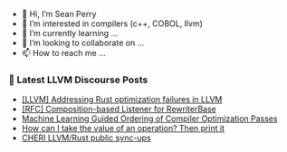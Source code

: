- 👋 Hi, I’m Sean Perry
- 👀 I’m interested in compilers (c++, COBOL, llvm)
- 🌱 I’m currently learning ...
- 💞️ I’m looking to collaborate on ...
- 📫 How to reach me ...

<!---
s66perry/s66perry is a ✨ special ✨ repository because its `README.md` (this file) appears on your GitHub profile.
You can click the Preview link to take a look at your changes.
--->
### 📕 Latest LLVM Discourse Posts

<!-- DISCOURSE-LLVM:START -->
- [[LLVM] Addressing Rust optimization failures in LLVM](https://discourse.llvm.org/t/llvm-addressing-rust-optimization-failures-in-llvm/68096#post_5)
- [[RFC] Composition-based Listener for RewriterBase](https://discourse.llvm.org/t/rfc-composition-based-listener-for-rewriterbase/68198#post_1)
- [Machine Learning Guided Ordering of Compiler Optimization Passes](https://discourse.llvm.org/t/machine-learning-guided-ordering-of-compiler-optimization-passes/60415?page=2#post_37)
- [How can I take the value of an operation? Then print it](https://discourse.llvm.org/t/how-can-i-take-the-value-of-an-operation-then-print-it/68187#post_5)
- [CHERI LLVM/Rust public sync-ups](https://discourse.llvm.org/t/cheri-llvm-rust-public-sync-ups/62815#post_16)
<!-- DISCOURSE-LLVM:END -->

